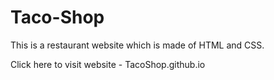 # Taco-Shop

This is a restaurant website which is made of HTML and CSS.

Click here to visit website - TacoShop.github.io
